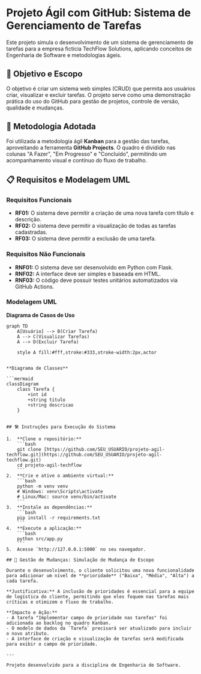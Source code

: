# Projeto Ágil com GitHub: Sistema de Gerenciamento de Tarefas

Este projeto simula o desenvolvimento de um sistema de gerenciamento de tarefas para a empresa fictícia TechFlow Solutions, aplicando conceitos de Engenharia de Software e metodologias ágeis.

## 🎯 Objetivo e Escopo

O objetivo é criar um sistema web simples (CRUD) que permita aos usuários criar, visualizar e excluir tarefas. O projeto serve como uma demonstração prática do uso do GitHub para gestão de projetos, controle de versão, qualidade e mudanças.

## 🚀 Metodologia Adotada

Foi utilizada a metodologia ágil **Kanban** para a gestão das tarefas, aproveitando a ferramenta **GitHub Projects**. O quadro é dividido nas colunas "A Fazer", "Em Progresso" e "Concluído", permitindo um acompanhamento visual e contínuo do fluxo de trabalho.

## 📋 Requisitos e Modelagem UML

### Requisitos Funcionais
- **RF01:** O sistema deve permitir a criação de uma nova tarefa com título e descrição.
- **RF02:** O sistema deve permitir a visualização de todas as tarefas cadastradas.
- **RF03:** O sistema deve permitir a exclusão de uma tarefa.

### Requisitos Não Funcionais
- **RNF01:** O sistema deve ser desenvolvido em Python com Flask.
- **RNF02:** A interface deve ser simples e baseada em HTML.
- **RNF03:** O código deve possuir testes unitários automatizados via GitHub Actions.

### Modelagem UML

**Diagrama de Casos de Uso**

```mermaid
graph TD
    A[Usuário] --> B(Criar Tarefa)
    A --> C(Visualizar Tarefas)
    A --> D(Excluir Tarefa)

    style A fill:#fff,stroke:#333,stroke-width:2px,actor


**Diagrama de Classes**

```mermaid
classDiagram
    class Tarefa {
        +int id
        +string titulo
        +string descricao
    }


## 🛠️ Instruções para Execução do Sistema

1.  **Clone o repositório:**
    ```bash
    git clone [https://github.com/SEU_USUARIO/projeto-agil-techflow.git](https://github.com/SEU_USUARIO/projeto-agil-techflow.git)
    cd projeto-agil-techflow
    ```
2.  **Crie e ative o ambiente virtual:**
    ```bash
    python -m venv venv
    # Windows: venv\Scripts\activate
    # Linux/Mac: source venv/bin/activate
    ```
3.  **Instale as dependências:**
    ```bash
    pip install -r requirements.txt
    ```
4.  **Execute a aplicação:**
    ```bash
    python src/app.py
    ```
5.  Acesse `http://127.0.0.1:5000` no seu navegador.

## 🔄 Gestão de Mudanças: Simulação de Mudança de Escopo

Durante o desenvolvimento, o cliente solicitou uma nova funcionalidade para adicionar um nível de **prioridade** ("Baixa", "Média", "Alta") a cada tarefa.

**Justificativa:** A inclusão de prioridades é essencial para a equipe de logística do cliente, permitindo que eles foquem nas tarefas mais críticas e otimizem o fluxo de trabalho.

**Impacto e Ação:**
- A tarefa "Implementar campo de prioridade nas tarefas" foi adicionada ao backlog no quadro Kanban.
- O modelo de dados da `Tarefa` precisará ser atualizado para incluir o novo atributo.
- A interface de criação e visualização de tarefas será modificada para exibir o campo de prioridade.

---

Projeto desenvolvido para a disciplina de Engenharia de Software.


